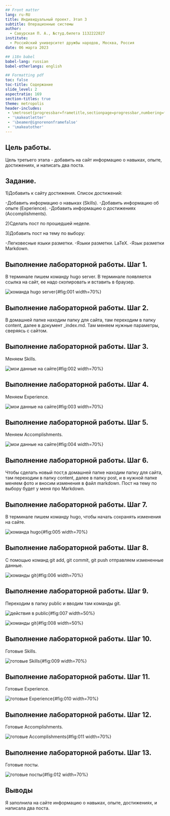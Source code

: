 ```yaml
---
## Front matter
lang: ru-RU
title: Индивидуальный проект. Этап 3
subtitle: Операционные системы
author:
  - Савурская П. А., №студ.билета 1132222827
institute:
  - Российский университет дружбы народов, Москва, Россия
date: 06 марта 2023

## i18n babel
babel-lang: russian
babel-otherlangs: english

## Formatting pdf
toc: false
toc-title: Содержание
slide_level: 2
aspectratio: 169
section-titles: true
theme: metropolis
header-includes:
 - \metroset{progressbar=frametitle,sectionpage=progressbar,numbering=fraction}
 - '\makeatletter'
 - '\beamer@ignorenonframefalse'
 - '\makeatother'
---
```


## Цель работы.

Цель третьего этапа - добавить на сайт информацию о навыках, опыте, достижениях, и написать два поста.

## Задание.

1)Добавить к сайту достижения. Список достижений:

  -Добавить информацию о навыках (Skills).
  -Добавить информацию об опыте (Experience).
  -Добавить информацию о достижениях (Accomplishments).
  
2)Сделать пост по прошедшей неделе.

3)Добавить пост на тему по выбору:

  -Легковесные языки разметки.
  -Языки разметки. LaTeX.
  -Язык разметки Markdown.


## Выполнение лабораторной работы. Шаг 1.

В терминале пишем команду hugo server. В терминале появляется ссылка на сайт, ее надо скопировать и вставить в браузер.

![команда hugo server](image/1.png){#fig:001 width=70%}

## Выполнение лабораторной работы. Шаг 2.

В домашней папке находим папку для сайта, там переходим в папку content, далее в документ _index.md. Там меняем нужные параметры, сверяясь с сайтом.

## Выполнение лабораторной работы. Шаг 3.

Меняем Skills.

![мои данные на сайте](image/2.png){#fig:002 width=70%}

## Выполнение лабораторной работы. Шаг 4.

Меняем Experience.

![мои данные на сайте](image/3.png){#fig:003 width=70%}

## Выполнение лабораторной работы. Шаг 5.

Меняем Accomplishments.

![мои данные на сайте](image/4.png){#fig:004 width=70%}

## Выполнение лабораторной работы. Шаг 6.

Чтобы сделать новый пост,в домашней папке находим папку для сайта, там переходим в папку content, далее в папку post, и в нужной папке меняем фото и вносим изменения в файл markdown. Пост на тему по выбору будет у меня про Markdown.

## Выполнение лабораторной работы. Шаг 7.

В терминале пишем команду hugo, чтобы начать сохранять изменения на сайте.

![команда hugo](image/5.png){#fig:005 width=70%}

## Выполнение лабораторной работы. Шаг 8.

С помощью команд git add, git commit, git push отправляем измененные данные.

![команды git](image/6.png){#fig:006 width=70%}

## Выполнение лабораторной работы. Шаг 9.

Переходим в папку public и вводим там команды git.

![действия в public](image/7.png){#fig:007 width=50%}

![команды git](image/8.png){#fig:008 width=50%}

## Выполнение лабораторной работы. Шаг 10.

Готовые Skills.

![готовые Skills](image/9.png){#fig:009 width=70%}

## Выполнение лабораторной работы. Шаг 11.

Готовые Experience.

![готовые Experience](image/10.png){#fig:010 width=70%}

## Выполнение лабораторной работы. Шаг 12.

Готовые Accomplishments.

![готовые Accomplishments](image/11.png){#fig:011 width=70%}

## Выполнение лабораторной работы. Шаг 13.

Готовые посты.

![готовые посты](image/12.png){#fig:012 width=70%}

## Выводы

Я заполнила на сайте информацию о навыках, опыте, достижениях, и написала два поста.
